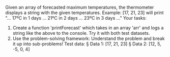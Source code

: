 Given an array of forecasted maximum temperatures, the thermometer displays a 
string with the given temperatures. Example: [17, 21, 23] will print "... 17ºC in 1 
days ... 21ºC in 2 days ... 23ºC in 3 days ..."
Your tasks:
1. Create a function 'printForecast' which takes in an array 'arr' and logs a 
string like the above to the console. Try it with both test datasets.
2. Use the problem-solving framework: Understand the problem and break it up 
into sub-problems!
Test data:
§ Data 1: [17, 21, 23]
§ Data 2: [12, 5, -5, 0, 4]
